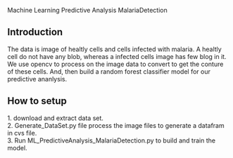 Machine Learning Predictive Analysis MalariaDetection
<h2>Introduction</h2>
The data is image of healtly cells and cells infected with malaria. A healtly cell do not have any blob, whereas a infected cells image has few blog in it. 
We use opencv to process on the image data to convert to get the conture of these cells. And, then build a random forest classifier model for our predictive ananlysis.

<h2>How to setup</h2>
1. download and extract data set.</br>
2. Generate_DataSet.py file process the image files to generate a datafram in cvs file.</br>
3. Run ML_PredictiveAnalysis_MalariaDetection.py to build and train the model.</br>

